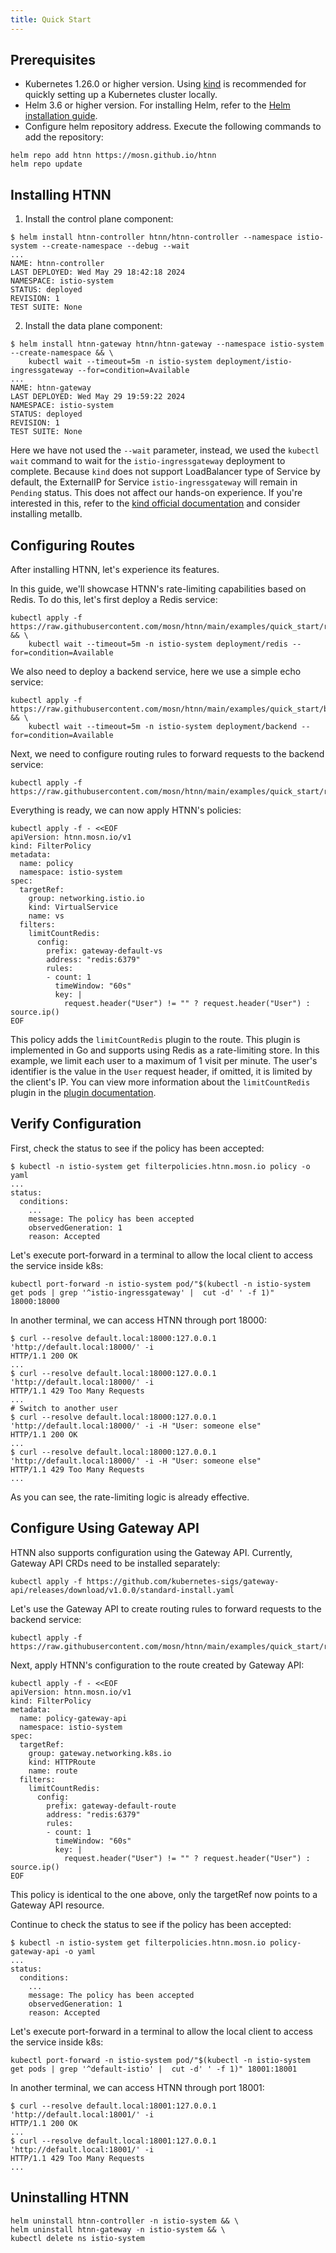 ```yaml
---
title: Quick Start
---
```


## Prerequisites

* Kubernetes 1.26.0 or higher version. Using [kind](https://kind.sigs.k8s.io/) is recommended for quickly setting up a Kubernetes cluster locally.
* Helm 3.6 or higher version. For installing Helm, refer to the [Helm installation guide](https://helm.sh/docs/intro/install/).
* Configure helm repository address. Execute the following commands to add the repository:

```shell
helm repo add htnn https://mosn.github.io/htnn
helm repo update
```

## Installing HTNN

1. Install the control plane component:

```shell
$ helm install htnn-controller htnn/htnn-controller --namespace istio-system --create-namespace --debug --wait
...
NAME: htnn-controller
LAST DEPLOYED: Wed May 29 18:42:18 2024
NAMESPACE: istio-system
STATUS: deployed
REVISION: 1
TEST SUITE: None
```

2. Install the data plane component:

```shell
$ helm install htnn-gateway htnn/htnn-gateway --namespace istio-system --create-namespace && \
    kubectl wait --timeout=5m -n istio-system deployment/istio-ingressgateway --for=condition=Available
...
NAME: htnn-gateway
LAST DEPLOYED: Wed May 29 19:59:22 2024
NAMESPACE: istio-system
STATUS: deployed
REVISION: 1
TEST SUITE: None
```

Here we have not used the `--wait` parameter, instead, we used the `kubectl wait` command to wait for the `istio-ingressgateway` deployment to complete. Because `kind` does not support LoadBalancer type of Service by default, the ExternalIP for Service `istio-ingressgateway` will remain in `Pending` status. This does not affect our hands-on experience. If you're interested in this, refer to the [kind official documentation](https://kind.sigs.k8s.io/docs/user/loadbalancer/) and consider installing metallb.

## Configuring Routes

After installing HTNN, let's experience its features.

In this guide, we'll showcase HTNN's rate-limiting capabilities based on Redis. To do this, let's first deploy a Redis service:

```shell
kubectl apply -f https://raw.githubusercontent.com/mosn/htnn/main/examples/quick_start/redis.yaml && \
    kubectl wait --timeout=5m -n istio-system deployment/redis --for=condition=Available
```

We also need to deploy a backend service, here we use a simple echo service:

```shell
kubectl apply -f https://raw.githubusercontent.com/mosn/htnn/main/examples/quick_start/backend.yaml && \
    kubectl wait --timeout=5m -n istio-system deployment/backend --for=condition=Available
```

Next, we need to configure routing rules to forward requests to the backend service:

```shell
kubectl apply -f https://raw.githubusercontent.com/mosn/htnn/main/examples/quick_start/route.yaml
```

Everything is ready, we can now apply HTNN's policies:

```shell
kubectl apply -f - <<EOF
apiVersion: htnn.mosn.io/v1
kind: FilterPolicy
metadata:
  name: policy
  namespace: istio-system
spec:
  targetRef:
    group: networking.istio.io
    kind: VirtualService
    name: vs
  filters:
    limitCountRedis:
      config:
        prefix: gateway-default-vs
        address: "redis:6379"
        rules:
        - count: 1
          timeWindow: "60s"
          key: |
            request.header("User") != "" ? request.header("User") : source.ip()
EOF
```

This policy adds the `limitCountRedis` plugin to the route. This plugin is implemented in Go and supports using Redis as a rate-limiting store. In this example, we limit each user to a maximum of 1 visit per minute. The user's identifier is the value in the `User` request header, if omitted, it is limited by the client's IP. You can view more information about the `limitCountRedis` plugin in the [plugin documentation](../reference/plugins/limit_count_redis.md).

## Verify Configuration

First, check the status to see if the policy has been accepted:

```shell
$ kubectl -n istio-system get filterpolicies.htnn.mosn.io policy -o yaml
...
status:
  conditions:
    ...
    message: The policy has been accepted
    observedGeneration: 1
    reason: Accepted
```

Let's execute port-forward in a terminal to allow the local client to access the service inside k8s:

```shell
kubectl port-forward -n istio-system pod/"$(kubectl -n istio-system get pods | grep '^istio-ingressgateway' |  cut -d' ' -f 1)" 18000:18000
```

In another terminal, we can access HTNN through port 18000:

```shell
$ curl --resolve default.local:18000:127.0.0.1 'http://default.local:18000/' -i
HTTP/1.1 200 OK
...
$ curl --resolve default.local:18000:127.0.0.1 'http://default.local:18000/' -i
HTTP/1.1 429 Too Many Requests
...
# Switch to another user
$ curl --resolve default.local:18000:127.0.0.1 'http://default.local:18000/' -i -H "User: someone else"
HTTP/1.1 200 OK
...
$ curl --resolve default.local:18000:127.0.0.1 'http://default.local:18000/' -i -H "User: someone else"
HTTP/1.1 429 Too Many Requests
...
```

As you can see, the rate-limiting logic is already effective.

## Configure Using Gateway API

HTNN also supports configuration using the Gateway API. Currently, Gateway API CRDs need to be installed separately:

```shell
kubectl apply -f https://github.com/kubernetes-sigs/gateway-api/releases/download/v1.0.0/standard-install.yaml
```

Let's use the Gateway API to create routing rules to forward requests to the backend service:

```shell
kubectl apply -f https://raw.githubusercontent.com/mosn/htnn/main/examples/quick_start/route_gateway_api.yaml
```

Next, apply HTNN's configuration to the route created by Gateway API:

```shell
kubectl apply -f - <<EOF
apiVersion: htnn.mosn.io/v1
kind: FilterPolicy
metadata:
  name: policy-gateway-api
  namespace: istio-system
spec:
  targetRef:
    group: gateway.networking.k8s.io
    kind: HTTPRoute
    name: route
  filters:
    limitCountRedis:
      config:
        prefix: gateway-default-route
        address: "redis:6379"
        rules:
        - count: 1
          timeWindow: "60s"
          key: |
            request.header("User") != "" ? request.header("User") : source.ip()
EOF
```

This policy is identical to the one above, only the targetRef now points to a Gateway API resource.

Continue to check the status to see if the policy has been accepted:

```shell
$ kubectl -n istio-system get filterpolicies.htnn.mosn.io policy-gateway-api -o yaml
...
status:
  conditions:
    ...
    message: The policy has been accepted
    observedGeneration: 1
    reason: Accepted
```

Let's execute port-forward in a terminal to allow the local client to access the service inside k8s:

```shell
kubectl port-forward -n istio-system pod/"$(kubectl -n istio-system get pods | grep '^default-istio' |  cut -d' ' -f 1)" 18001:18001
```

In another terminal, we can access HTNN through port 18001:

```shell
$ curl --resolve default.local:18001:127.0.0.1 'http://default.local:18001/' -i
HTTP/1.1 200 OK
...
$ curl --resolve default.local:18001:127.0.0.1 'http://default.local:18001/' -i
HTTP/1.1 429 Too Many Requests
...
```

## Uninstalling HTNN

```shell
helm uninstall htnn-controller -n istio-system && \
helm uninstall htnn-gateway -n istio-system && \
kubectl delete ns istio-system
```
